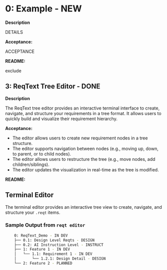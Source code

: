 <!-- reqt_id: 2025-06-04T01:20:08.877Z-49e28bc4 --start-->

# 0: Example - NEW

 <!-- reqt_Desc_field-->
**Description**

 DETAILS

<!-- reqt_Accept_field-->
**Acceptance:**

 ACCEPTANCE

<!-- reqt_README_field-->
**README:**

 exclude

<!-- Make Content "exclude" to exclude from README generation -->

<!-- reqt_id: 2025-06-04T01:20:08.877Z-49e28bc4 --end-->

<!-- reqt_id: 2025-05-20T00:28:48.594Z-b59141b8 --start-->

## 3: ReqText Tree Editor - DONE

 <!-- reqt_Desc_field-->
**Description**

 The ReqText tree editor provides an interactive terminal interface to create, navigate, and structure your requirements in a tree format. It allows users to quickly build and visualize their requirement hierarchy.

<!-- reqt_Accept_field-->
**Acceptance:**

 - The editor allows users to create new requirement nodes in a tree structure.
- The editor supports navigation between nodes (e.g., moving up, down, to parent, or to child nodes).
- The editor allows users to restructure the tree (e.g., move nodes, add children/siblings).
- The editor updates the visualization in real-time as the tree is modified.

<!-- reqt_README_field-->
**README:**

 ## Terminal Editor

The terminal editor provides an interactive tree view to create, navigate, and structure your `.reqt` items.

### Sample Output from `reqt editor`

```bash
    0: ReqText_Demo - IN DEV
    ├── 0.1: Design Level Reqts - DESIGN
    ├── 0.2: AI Instruction Level - INSTRUCT
    ├── 1: Feature 1 - IN DEV
    │   └── 1.1: Requirement 1 - IN DEV
    │       └── 1.2.1: Design Detail - DESIGN
    └── 2: Feature 2 - PLANNED
```

<!-- Make Content "exclude" to exclude from README generation -->

<!-- reqt_id: 2025-05-20T00:28:48.594Z-b59141b8 --end-->